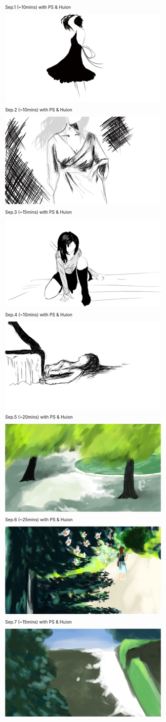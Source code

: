 Sep.1 (~10mins) with PS & Huion

![Thinking](1.jpg)

Sep.2 (~10mins) with PS & Huion

![Line](2.jpg)

Sep.3 (~15mins) with PS & Huion

![Watch](3.jpg)

Sep.4 (~10mins) with PS & Huion

![Line](4.jpg)

Sep.5 (~20mins) with PS & Huion

![Summer](5.jpg)

Sep.6 (~25mins) with PS & Huion

![Summer2](6.jpg)

Sep.7 (~15mins) with PS & Huion

![Way](7.jpg)

